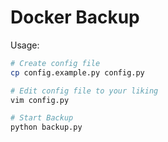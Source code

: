 # Docker Backup

Usage:

```bash
# Create config file
cp config.example.py config.py

# Edit config file to your liking
vim config.py

# Start Backup
python backup.py

```
